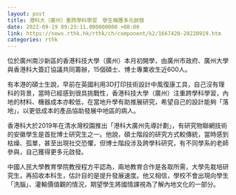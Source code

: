 ```yaml
---
layout: post
title: 港科大（廣州）重跨學科學習　學生稱獲多元啟發
date: 2022-09-19 09:23:11.000000000 +08:00
link: https://news.rthk.hk/rthk/ch/component/k2/1667420-20220919.htm
categories: rthk
---
```


位於廣州南沙新區的香港科技大學（廣州）本月初開學，由廣州市政府、廣州大學與香港科大簽訂協議共同籌辦，15個碩士、博士專業收生近600人。

有本港的碩士生說，早前在英國利用3D打印技術設計中風復康工具，自己沒有理科的背景，當時已經感到很具挑戰性，香港科技大學（廣州）注重跨學科學習，內地的材料、機器成本亦較低，在當地升學有助推展研究，希望自己的設計能夠「落地」，以更低成本的產品協助發展中地區的病人。

香港科大於2019年在清水灣校園推出「港科大廣州先導計劃」，有研究物聯網技術的安徽學生是首批博士研究生之一。他說，碩士階段的研究方式較傳統，當時感到枯燥、孤單，甚至出現社交恐懼，但博士階段涉及跨學科研究，有不同學系的老師參與，自己獲得更多元啟發。

中國人民大學教育學院教授程方平認為，兩地教育合作是各取所需，大學先栽培研究生，再招收本科生，估計目的是提升發展速度。他又相信，學校不會出現向學生「洗腦」、灌輸價值觀的情況，期望學生將國情課視為了解內地文化的一部分。
